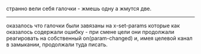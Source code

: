 странно вели себя галочки - жмешь одну а жмутся две.

---
оказалось что галочки были завязаны на 
x-set-params которые 
как оказалось содержали ошибку - при смене цели они продолжали
реагировать на собственный on(param-changed) и, имея целевой канал в замыкании,
продолжали туда писать.